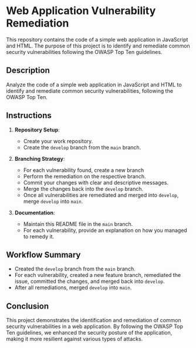 
# Web Application Vulnerability Remediation 

This repository contains the code of a simple web application in JavaScript and HTML. The purpose of this project is to identify and remediate common security vulnerabilities following the OWASP Top Ten guidelines.

##  Description

Analyze the code of a simple web application in JavaScript and HTML to identify and remediate common security vulnerabilities, following the OWASP Top Ten.

## Instructions

1. **Repository Setup**:
    - Create your work repository.
    - Create the `develop` branch from the `main` branch.

2. **Branching Strategy**:
    - For each vulnerability found, create a new branch 
    - Perform the remediation on the respective branch.
    - Commit your changes with clear and descriptive messages.
    - Merge the changes back into the `develop` branch.
    - Once all vulnerabilities are remediated and merged into `develop`, merge `develop` into `main`.

3. **Documentation**:
    - Maintain this README file in the `main` branch.
    - For each vulnerability, provide an explanation on how you managed to remedy it.

## Workflow Summary

- Created the `develop` branch from the `main` branch.
- For each vulnerability, created a new feature branch, remediated the issue, committed the changes, and merged back into `develop`.
- After all remediations, merged `develop` into `main`.

## Conclusion

This project demonstrates the identification and remediation of common security vulnerabilities in a web application. By following the OWASP Top Ten guidelines, we enhanced the security posture of the application, making it more resilient against various types of attacks.
